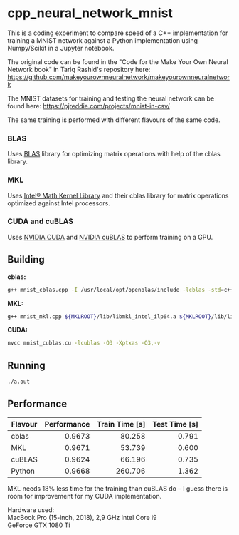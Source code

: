 # cpp_neural_network_mnist
This is a coding experiment to compare speed of a C++ implementation for training a MNIST network against a Python implementation using Numpy/Scikit in a Jupyter notebook.

The original code can be found in the "Code for the Make Your Own Neural Network book" in Tariq Rashid's repository here: https://github.com/makeyourownneuralnetwork/makeyourownneuralnetwork

The MNIST datasets for training and testing the neural network can be found here: https://pjreddie.com/projects/mnist-in-csv/

The same training is performed with different flavours of the same code.

### BLAS
Uses [BLAS](http://www.netlib.org/blas/) library for optimizing matrix operations with help of the cblas library.

### MKL
Uses [Intel® Math Kernel Library](https://software.intel.com/en-us/mkl) and their cblas library for matrix operations optimized against Intel processors.

### CUDA and cuBLAS
Uses [NVIDIA CUDA](https://en.wikipedia.org/wiki/CUDA) and [NVIDIA cuBLAS](https://docs.nvidia.com/cuda/cublas/index.html) to perform training on a GPU.

## Building

**cblas:**
```sh
g++ mnist_cblas.cpp -I /usr/local/opt/openblas/include -lcblas -std=c++17 -msse4.2 -mfpmath=sse -pthread -O3
```

**MKL:**
```sh
g++ mnist_mkl.cpp ${MKLROOT}/lib/libmkl_intel_ilp64.a ${MKLROOT}/lib/libmkl_sequential.a ${MKLROOT}/lib/libmkl_core.a -lpthread -lm -ldl -std=c++17 -msse4.2 -mfpmath=sse -pthread -O3  -DMKL_ILP64 -m64 -I${MKLROOT}/include 
```

**CUDA:**
```sh
nvcc mnist_cublas.cu -lcublas -O3 -Xptxas -O3,-v
```

## Running

```sh
./a.out
```

## Performance
| Flavour| Performance | Train Time [s] | Test Time [s] |
| ------ |------------:| ---------------:|-------------:|
| cblas  |      0.9673 |          80.258 |        0.791 |
| MKL    |      0.9671 |          53.739 |        0.600 |
| cuBLAS |      0.9624 |          66.196 |        0.735 |
| Python |      0.9668 |         260.706 |        1.362 |

MKL needs 18% less time for the training than cuBLAS do – I guess there is room for improvement for my CUDA implementation.

Hardware used:<br>
MacBook Pro (15-inch, 2018), 2,9 GHz Intel Core i9<br>
GeForce GTX 1080 Ti

